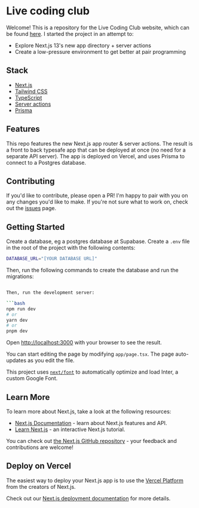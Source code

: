 # Live coding club

Welcome! This is a repository for the Live Coding Club website, which can be found
[here](https://livecodingclub.com). I started the project in an attempt to:

- Explore Next.js 13's new app directory + server actions
- Create a low-pressure environment to get better at pair programming

## Stack

- [Next.js](https://nextjs.org/)
- [Tailwind CSS](https://tailwindcss.com/)
- [TypeScript](https://www.typescriptlang.org/)
- [Server actions](https://nextjs.org/docs/app/building-your-application/data-fetching/server-actions)
- [Prisma](https://www.prisma.io/)

## Features

This repo features the new Next.js app router & server actions. The result is a front to back
typesafe app that can be deployed at once (no need for a separate API server). The app is deployed
on Vercel, and uses Prisma to connect to a Postgres database.

## Contributing

If you'd like to contribute, please open a PR! I'm happy to pair with you on any changes you'd like
to make. If you're not sure what to work on, check out the
[issues](https://github.com/bartcheers/livecodingclub/issues) page.

## Getting Started

Create a database, eg a postgres database at Supabase. Create a `.env` file in the root of the
project with the following contents:

```bash
DATABASE_URL="[YOUR DATABASE URL]"
```

Then, run the following commands to create the database and run the migrations:

````bash

Then, run the development server:

```bash
npm run dev
# or
yarn dev
# or
pnpm dev
````

Open [http://localhost:3000](http://localhost:3000) with your browser to see the result.

You can start editing the page by modifying `app/page.tsx`. The page auto-updates as you edit the
file.

This project uses [`next/font`](https://nextjs.org/docs/basic-features/font-optimization) to
automatically optimize and load Inter, a custom Google Font.

## Learn More

To learn more about Next.js, take a look at the following resources:

- [Next.js Documentation](https://nextjs.org/docs) - learn about Next.js features and API.
- [Learn Next.js](https://nextjs.org/learn) - an interactive Next.js tutorial.

You can check out [the Next.js GitHub repository](https://github.com/vercel/next.js/) - your
feedback and contributions are welcome!

## Deploy on Vercel

The easiest way to deploy your Next.js app is to use the
[Vercel Platform](https://vercel.com/new?utm_medium=default-template&filter=next.js&utm_source=create-next-app&utm_campaign=create-next-app-readme)
from the creators of Next.js.

Check out our [Next.js deployment documentation](https://nextjs.org/docs/deployment) for more
details.
